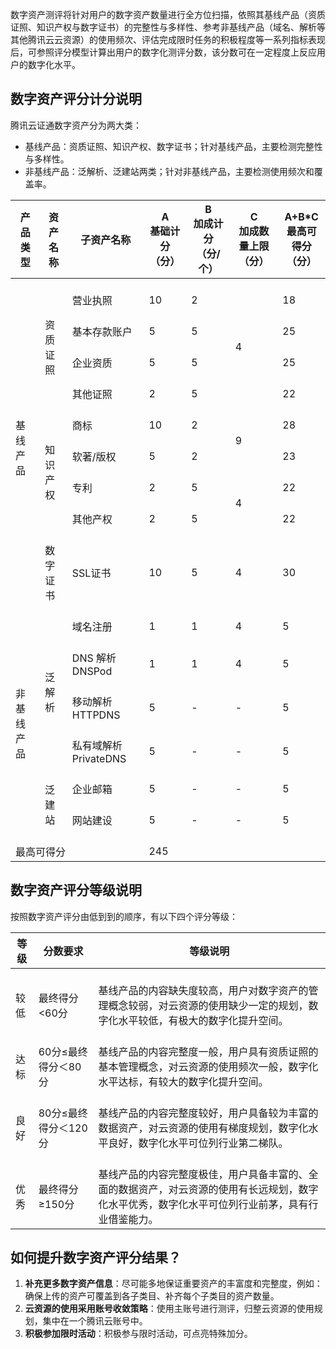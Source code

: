 数字资产测评将针对用户的数字资产数量进行全方位扫描，依照其基线产品（资质证照、知识产权与数字证书）的完整性与多样性、参考非基线产品（域名、解析等其他腾讯云云资源）的使用频次、评估完成限时任务的积极程度等一系列指标表现后，可参照评分模型计算出用户的数字化测评分数，该分数可在一定程度上反应用户的数字化水平。

## 数字资产评分计分说明

腾讯云证通数字资产分为两大类：
- 基线产品：资质证照、知识产权、数字证书；针对基线产品，主要检测完整性与多样性。
- 非基线产品：泛解析、泛建站两类；针对非基线产品，主要检测使用频次和覆盖率。
<table>
<thead>
  <tr>
    <th>产品类型</th>
    <th>资产名称</th>
    <th>子资产名称</th>
    <th style="text-align:center;">A<br>基础计分<br>（分）</th>
    <th style="text-align:center;width:14%">B<br>加成计分<br>（分/个）</th>
    <th style="text-align:center;">C<br>加成数量上限<br>（分）</th>
    <th style="text-align:center;">A+B*C<br>最高可得分<br>（分）</th>
  </tr>
</thead>
<tbody>
  <tr>
    <td rowspan="9"><br>基线产品</td>
    <td rowspan="4"><br>资质证照</td>
    <td><br>营业执照</td>
    <td><br>10</td>
    <td><br>2</td>
    <td rowspan="4"><br>4</td>
    <td><br>18</td>
  </tr>
  <tr>
    <td><br>基本存款账户</td>
    <td><br>5</td>
    <td><br>5</td>
    <td><br>25</td>
  </tr>
  <tr>
    <td><br>企业资质</td>
    <td><br>5</td>
    <td><br>5</td>
    <td><br>25</td>
  </tr>
  <tr>
    <td><br>其他证照</td>
    <td><br>2</td>
    <td><br>5</td>
    <td><br>22</td>
  </tr>
  <tr>
    <td rowspan="4"><br>知识产权</td>
    <td><br>商标</td>
    <td><br>10</td>
    <td><br>2</td>
    <td rowspan="2"><br>9</td>
    <td><br>28</td>
  </tr>
  <tr>
    <td><br>软著/版权</td>
    <td><br>5</td>
    <td><br>2</td>
    <td><br>23</td>
  </tr>
  <tr>
    <td><br>专利</td>
    <td><br>2</td>
    <td><br>5</td>
    <td rowspan="2"><br>4</td>
    <td><br>22</td>
  </tr>
  <tr>
    <td><br>其他产权</td>
    <td><br>2</td>
    <td><br>5</td>
    <td><br>22</td>
  </tr>
  <tr>
    <td><br>数字证书</td>
    <td><br>SSL证书</td>
    <td><br>10</td>
    <td><br>5</td>
    <td><br>4</td>
    <td><br>30</td>
  </tr>
  <tr>
    <td rowspan="6"><br>非基线产品</td>
    <td rowspan="4"><br>泛解析</td>
    <td><br>域名注册</td>
    <td><br>1</td>
    <td><br>1</td>
    <td><br>4</td>
    <td><br>5</td>
  </tr>
  <tr>
    <td><br>DNS 解析 DNSPod</td>
    <td><br>1</td>
    <td><br>1</td>
    <td><br>4</td>
    <td><br>5</td>
  </tr>
  <tr>
    <td><br>移动解析 HTTPDNS</td>
    <td><br>5</td>
    <td><br>-</td>
    <td><br>-</td>
    <td><br>5</td>
  </tr>
  <tr>
    <td><br>私有域解析 PrivateDNS</td>
    <td><br>5</td>
    <td><br>-</td>
    <td><br>-</td>
    <td><br>5</td>
  </tr>
  <tr>
    <td rowspan="2"><br>泛建站</td>
    <td><br>企业邮箱</td>
    <td><br>5</td>
    <td><br>-</td>
    <td><br>-</td>
    <td><br>5</td>
  </tr>
  <tr>
    <td><br>网站建设</td>
    <td><br>5</td>
    <td><br>-</td>
    <td><br>-</td>
    <td><br>5</td>
  </tr>
  <tr>
    <td colspan="3"><br>最高可得分</td>
    <td colspan="4"><br>245</td>
  </tr>
</tbody>
</table>

## 数字资产评分等级说明
按照数字资产评分由低到到的顺序，有以下四个评分等级：


<table>
<thead>
  <tr>
    <th>等级</th>
    <th>分数要求</th>
    <th>等级说明</th>
  </tr>
</thead>
<tbody>
  <tr>
    <td><br>较低</td>
    <td><br>最终得分&lt;60分</td>
    <td><br>基线产品的内容缺失度较高，用户对数字资产的管理概念较弱，对云资源的使用缺少一定的规划，数字化水平较低，有极大的数字化提升空间。</td>
  </tr>
  <tr>
    <td><br>达标</td>
    <td><br>60分≤最终得分＜80分</td>
    <td><br>基线产品的内容完整度一般，用户具有资质证照的基本管理概念，对云资源的使用频次一般，数字化水平达标，有较大的数字化提升空间。</td>
  </tr>
  <tr>
    <td><br>良好</td>
    <td><br>80分≤最终得分＜120分</td>
    <td><br>基线产品的内容完整度较好，用户具备较为丰富的数据资产，对云资源的使用有梯度规划，数字化水平良好，数字化水平可位列行业第二梯队。</td>
  </tr>
  <tr>
    <td><br>优秀</td>
    <td><br>最终得分≥150分</td>
    <td><br>基线产品的内容完整度极佳，用户具备丰富的、全面的数据资产，对云资源的使用有长远规划，数字化水平优秀，数字化水平可位列行业前茅，具有行业借鉴能力。</td>
  </tr>
</tbody>
</table>


## 如何提升数字资产评分结果？
1. **补充更多数字资产信息**：尽可能多地保证重要资产的丰富度和完整度，例如：确保上传的资产可覆盖到各子类目、补齐每个子类目的资产数量。
2. **云资源的使用采用账号收敛策略**：使用主账号进行测评，归整云资源的使用规划，集中在一个腾讯云账号中。
3. **积极参加限时活动**：积极参与限时活动，可点亮特殊加分。
